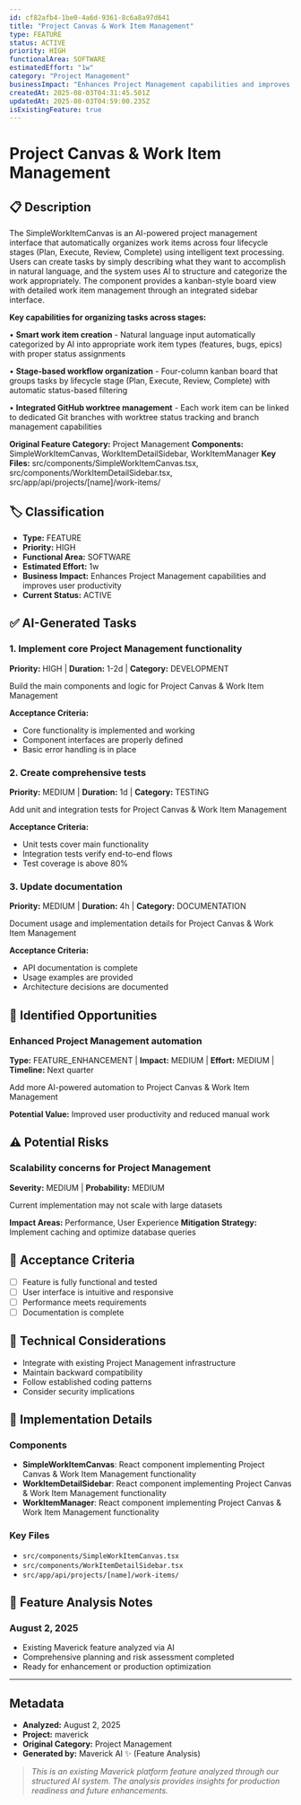 ```yaml
---
id: cf82afb4-1be0-4a6d-9361-8c6a8a97d641
title: "Project Canvas & Work Item Management"
type: FEATURE
status: ACTIVE
priority: HIGH
functionalArea: SOFTWARE
estimatedEffort: "1w"
category: "Project Management"
businessImpact: "Enhances Project Management capabilities and improves user productivity"
createdAt: 2025-08-03T04:31:45.501Z
updatedAt: 2025-08-03T04:59:00.235Z
isExistingFeature: true
---
```


# Project Canvas & Work Item Management

## 📋 Description
The SimpleWorkItemCanvas is an AI-powered project management interface that automatically organizes work items across four lifecycle stages (Plan, Execute, Review, Complete) using intelligent text processing. Users can create tasks by simply describing what they want to accomplish in natural language, and the system uses AI to structure and categorize the work appropriately. The component provides a kanban-style board view with detailed work item management through an integrated sidebar interface.

**Key capabilities for organizing tasks across stages:**

• **Smart work item creation** - Natural language input automatically categorized by AI into appropriate work item types (features, bugs, epics) with proper status assignments

• **Stage-based workflow organization** - Four-column kanban board that groups tasks by lifecycle stage (Plan, Execute, Review, Complete) with automatic status-based filtering  

• **Integrated GitHub worktree management** - Each work item can be linked to dedicated Git branches with worktree status tracking and branch management capabilities

**Original Feature Category:** Project Management
**Components:** SimpleWorkItemCanvas, WorkItemDetailSidebar, WorkItemManager
**Key Files:** src/components/SimpleWorkItemCanvas.tsx, src/components/WorkItemDetailSidebar.tsx, src/app/api/projects/[name]/work-items/

## 🏷️ Classification
- **Type:** FEATURE
- **Priority:** HIGH
- **Functional Area:** SOFTWARE
- **Estimated Effort:** 1w
- **Business Impact:** Enhances Project Management capabilities and improves user productivity
- **Current Status:** ACTIVE

## ✅ AI-Generated Tasks

### 1. Implement core Project Management functionality
**Priority:** HIGH | **Duration:** 1-2d | **Category:** DEVELOPMENT

Build the main components and logic for Project Canvas & Work Item Management

**Acceptance Criteria:**
- Core functionality is implemented and working
- Component interfaces are properly defined
- Basic error handling is in place

### 2. Create comprehensive tests
**Priority:** MEDIUM | **Duration:** 1d | **Category:** TESTING

Add unit and integration tests for Project Canvas & Work Item Management

**Acceptance Criteria:**
- Unit tests cover main functionality
- Integration tests verify end-to-end flows
- Test coverage is above 80%

### 3. Update documentation
**Priority:** MEDIUM | **Duration:** 4h | **Category:** DOCUMENTATION

Document usage and implementation details for Project Canvas & Work Item Management

**Acceptance Criteria:**
- API documentation is complete
- Usage examples are provided
- Architecture decisions are documented


## 🚀 Identified Opportunities

### Enhanced Project Management automation
**Type:** FEATURE_ENHANCEMENT | **Impact:** MEDIUM | **Effort:** MEDIUM | **Timeline:** Next quarter

Add more AI-powered automation to Project Canvas & Work Item Management

**Potential Value:** Improved user productivity and reduced manual work


## ⚠️ Potential Risks

### Scalability concerns for Project Management
**Severity:** MEDIUM | **Probability:** MEDIUM

Current implementation may not scale with large datasets

**Impact Areas:** Performance, User Experience
**Mitigation Strategy:** Implement caching and optimize database queries


## 🎯 Acceptance Criteria

- [ ] Feature is fully functional and tested
- [ ] User interface is intuitive and responsive
- [ ] Performance meets requirements
- [ ] Documentation is complete

## 🔧 Technical Considerations

- Integrate with existing Project Management infrastructure
- Maintain backward compatibility
- Follow established coding patterns
- Consider security implications

## 📁 Implementation Details

### Components
- **SimpleWorkItemCanvas**: React component implementing Project Canvas & Work Item Management functionality
- **WorkItemDetailSidebar**: React component implementing Project Canvas & Work Item Management functionality
- **WorkItemManager**: React component implementing Project Canvas & Work Item Management functionality

### Key Files
- `src/components/SimpleWorkItemCanvas.tsx`
- `src/components/WorkItemDetailSidebar.tsx`
- `src/app/api/projects/[name]/work-items/`

## 💬 Feature Analysis Notes

### August 2, 2025
- Existing Maverick feature analyzed via AI
- Comprehensive planning and risk assessment completed
- Ready for enhancement or production optimization

---

## Metadata
- **Analyzed:** August 2, 2025
- **Project:** maverick
- **Original Category:** Project Management
- **Generated by:** Maverick AI ✨ (Feature Analysis)

> _This is an existing Maverick platform feature analyzed through our structured AI system. The analysis provides insights for production readiness and future enhancements._
